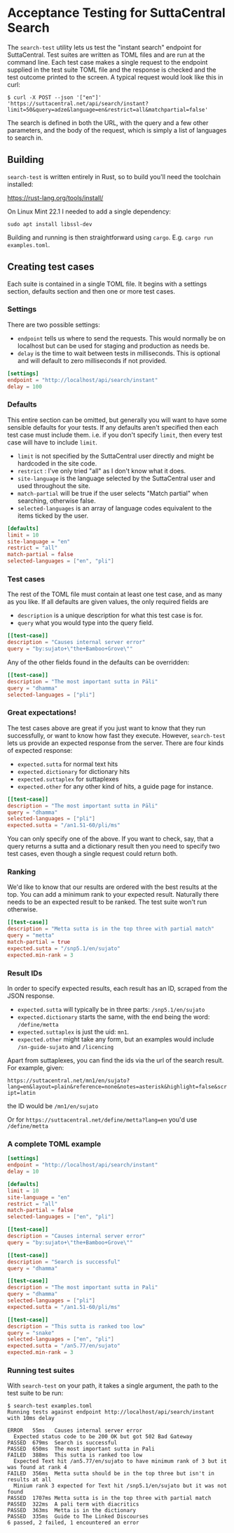 # Acceptance Testing for SuttaCentral Search

The `search-test` utility lets us test the "instant search" endpoint for SuttaCentral. Test suites are written as
TOML files and are run at the command line. Each test case makes a single request to the endpoint supplied in the
test suite TOML file and the response is checked and the test outcome printed to the screen. A typical request would
look like this in curl:

```
$ curl -X POST --json '["en"]' 'https://suttacentral.net/api/search/instant?limit=50&query=adze&language=en&restrict=all&matchpartial=false'
```

The search is defined in both the URL, with the query and a few other parameters, and the body of the request,
which is simply a list of languages to search in.

## Building

`search-test` is written entirely in Rust, so to build you'll need the toolchain installed:

https://rust-lang.org/tools/install/

On Linux Mint 22.1 I needed to add a single dependency:

```
sudo apt install libssl-dev
```

Building and running is then straightforward using `cargo`. E.g. `cargo run examples.toml`.

## Creating test cases

Each suite is contained in a single TOML file. It begins with a settings section, defaults section and then one or more
test cases.

### Settings

There are two possible settings:

- `endpoint` tells us where to send the requests. This would normally be on localhost but can be used for staging and
  production as needs be.
- `delay` is the time to wait between tests in milliseconds. This is optional and will default to zero milliseconds if
  not provided.

```toml
[settings]
endpoint = "http://localhost/api/search/instant"
delay = 100
```

### Defaults

This entire section can be omitted, but generally you will want to have some sensible defaults for your tests. If any
defaults aren't specified then each test case must include them. i.e. if you don't specify `limit`, then every test
case will have to include `limit`.

- `limit` is not specified by the SuttaCentral user directly and might be hardcoded in the site code.
- `restrict` : I've only tried "all" as I don't know what it does.
- `site-language` is the language selected by the SuttaCentral user and used throughout the site.
- `match-partial` will be true if the user selects "Match partial" when searching, otherwise false.
- `selected-languages` is an array of language codes equivalent to the items ticked by the user.

```toml
[defaults]
limit = 10
site-language = "en"
restrict = "all"
match-partial = false
selected-languages = ["en", "pli"]
```

### Test cases

The rest of the TOML file must contain at least one test case, and as many as you like. If all defaults are given
values,
the only required fields are

- `description` is a unique description for what this test case is for.
- `query` what you would type into the query field.

```toml
[[test-case]]
description = "Causes internal server error"
query = "by:sujato+\"the+Bamboo+Grove\"" 
```

Any of the other fields found in the defaults can be overridden:

```toml
[[test-case]]
description = "The most important sutta in Pāli"
query = "dhamma"
selected-languages = ["pli"]
```

### Great expectations!

The test cases above are great if you just want to know that they run successfully, or want to know how fast they
execute. However, `search-test` lets us provide an expected response from the server. There are four kinds of
expected response:

- `expected.sutta` for normal text hits
- `expected.dictionary` for dictionary hits
- `expected.suttaplex` for suttaplexes
- `expected.other` for any other kind of hits, a guide page for instance.

```toml
[[test-case]]
description = "The most important sutta in Pāli"
query = "dhamma"
selected-languages = ["pli"]
expected.sutta = "/an1.51-60/pli/ms"
```

You can only specify one of the above. If you want to check, say, that a query returns a sutta and a dictionary result
then you need to specify two test cases, even though a single request could return both.

### Ranking

We'd like to know that our results are ordered with the best results at the top. You can add a minimum rank to your
expected result. Naturally there needs to be an expected result to be ranked. The test suite won't run otherwise.

```toml
[[test-case]]
description = "Metta sutta is in the top three with partial match"
query = "metta"
match-partial = true
expected.sutta = "/snp5.1/en/sujato"
expected.min-rank = 3
```

### Result IDs

In order to specify expected results, each result has an ID, scraped from the JSON response.

- `expected.sutta` will typically be in three parts: `/snp5.1/en/sujato`
- `expected.dictionary` starts the same, with the end being the word: `/define/metta`
- `expected.suttaplex` is just the uid: `mn1`.
- `expected.other` might take any form, but an examples would include `/sn-guide-sujato` and `/licencing`

Apart from suttaplexes, you can find the ids via the url of the search result. For example, given:

`https://suttacentral.net/mn1/en/sujato?lang=en&layout=plain&reference=none&notes=asterisk&highlight=false&script=latin`

the ID would be `/mn1/en/sujato`

Or for `https://suttacentral.net/define/metta?lang=en` you'd use `/define/metta`

### A complete TOML example

```toml
[settings]
endpoint = "http://localhost/api/search/instant"
delay = 10

[defaults]
limit = 10
site-language = "en"
restrict = "all"
match-partial = false
selected-languages = ["en", "pli"]

[[test-case]]
description = "Causes internal server error"
query = "by:sujato+\"the+Bamboo+Grove\""

[[test-case]]
description = "Search is successful"
query = "dhamma"

[[test-case]]
description = "The most important sutta in Pali"
query = "dhamma"
selected-languages = ["pli"]
expected.sutta = "/an1.51-60/pli/ms"

[[test-case]]
description = "This sutta is ranked too low"
query = "snake"
selected-languages = ["en", "pli"]
expected.sutta = "/an5.77/en/sujato"
expected.min-rank = 3
```

### Running test suites

With `search-test` on your path, it takes a single argument, the path to the test suite to be run:

```
$ search-test examples.toml 
Running tests against endpoint http://localhost/api/search/instant with 10ms delay

ERROR   55ms   Causes internal server error
  Expected status code to be 200 OK but got 502 Bad Gateway
PASSED  679ms  Search is successful
PASSED  650ms  The most important sutta in Pali
FAILED  388ms  This sutta is ranked too low
  Expected Text hit /an5.77/en/sujato to have minimum rank of 3 but it was found at rank 4
FAILED  356ms  Metta sutta should be in the top three but isn't in results at all
  Minium rank 3 expected for Text hit /snp5.1/en/sujato but it was not found
PASSED  1707ms Metta sutta is in the top three with partial match
PASSED  322ms  A pali term with diacritics
PASSED  363ms  Metta is in the dictionary
PASSED  335ms  Guide to The Linked Discourses
6 passed, 2 failed, 1 encountered an error
```
